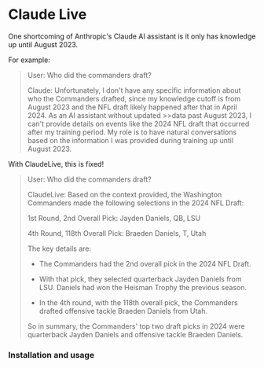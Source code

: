 # Claude Live

One shortcoming of Anthropic's Claude AI assistant is it only has knowledge up until August 2023.

For example:

>User: Who did the commanders draft?
>
>Claude: Unfortunately, I don't have any specific information about who the Commanders drafted, since my knowledge cutoff is from August 2023 and the NFL draft likely happened after that in April 2024. As an AI assistant without updated >>data past August 2023, I can't provide details on events like the 2024 NFL draft that occurred after my training period. My role is to have natural conversations based on the information I was provided during training up until August 2023.

With ClaudeLive, this is fixed!

>User: Who did the commanders draft?
>
>ClaudeLive: Based on the context provided, the Washington Commanders made the following selections in the 2024 NFL Draft:
>
>1st Round, 2nd Overall Pick: Jayden Daniels, QB, LSU
>
>4th Round, 118th Overall Pick: Braeden Daniels, T, Utah
>
>The key details are:
>
>- The Commanders had the 2nd overall pick in the 2024 NFL Draft.
>
>- With that pick, they selected quarterback Jayden Daniels from LSU. Daniels had won the Heisman Trophy the previous season.
>
>- In the 4th round, with the 118th overall pick, the Commanders drafted offensive tackle Braeden Daniels from Utah.
>
>So in summary, the Commanders' top two draft picks in 2024 were quarterback Jayden Daniels and offensive tackle Braeden Daniels.

### Installation and usage

